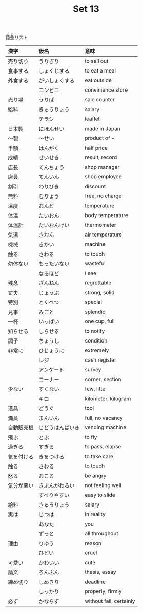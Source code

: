 ﻿---
layout: default
title: Set 13
parent: N4 Vocabulary List
grand_parent: <ruby>語彙<rt>ごい</rt></ruby> Vocabulary
nav_order: 13
---

<ruby>語彙<rt>ごい</rt></ruby>リスト

| 漢字       | 仮名             | 意味                    |
|:---------- |:---------------- |:----------------------- |
| 売り切り   | うりぎり         | to sell out             |
| 食事する   | しょくじする     | to eat a meal           |
| 外食する   | がいしょくする   | eat outside             |
|            | コンビニ         | convinience store       |
| 売り場     | うりば           | sale counter            |
| 給料       | きゅうりょう     | salary                  |
|            | チラシ           | leaflet                 |
| 日本製     | にほんせい       | made in Japan           |
| ～製       | ～せい           | product of ~            |
| 半額       | はんがく         | half price              |
| 成績       | せいせき         | result, record          |
| 店長       | てんちょう       | shop manager            |
| 店員       | てんいん         | shop employee           |
| 割引       | わりびき         | discount                |
| 無料       | むりょう         | free, no charge         |
| 温度       | おんど           | temperature             |
| 体温       | たいおん         | body temperature        |
| 体温計     | たいおんけい     | thermometer             |
| 気温       | きおん           | air temperature         |
| 機械       | きかい           | machine                 |
| 触る       | さわる           | to touch                |
| 勿体ない   | もったいない     | wasteful                |
|            | なるほど         | I see                   |
| 残念       | ざんねん         | regrettable             |
| 丈夫       | じょうぶ         | strong, solid           |
| 特別       | とくべつ         | special                 |
| 見事       | みごと           | splendid                |
| 一杯       | いっぱい         | one cup, full           |
| 知らせる   | しらせる         | to notify               |
| 調子       | ちょうし         | condition               |
| 非常に     | ひじょうに       | extremely               |
|            | レジ             | cash register           |
|            | アンケート       | survey                  |
|            | コーナー         | corner, section         |
| 少ない     | すくない         | few, litte              |
|            | キロ             | kilometer, kilogram     |
| 道具       | どうぐ           | tool                    |
| 満員       | まんいん         | full, no vacancy        |
| 自動販売機 | じどうはんばいき | vending machine         |
| 飛ぶ       | とぶ             | to fly                  |
| 過ぎる     | すぎる           | to pass, elapse         |
| 気を付ける | きをつける       | to take care            |
| 触る       | さわる           | to touch                |
| 怒る       | おこる           | be angry                |
| 気分が悪い | きぶんがわるい   | not feeling well        |
|            | すべりやすい     | easy to slide           |
| 給料       | きゅうりょう     | salary                  |
| 実は       | じつは           | in reality              |
|            | あなた           | you                     |
|            | ずっと           | all throughout          |
| 理由       | りゆう           | reason                  |
|            | ひどい           | cruel                   |
| 可愛い     | かわいい         | cute                    |
| 論文       | ろんぶん         | thesis, essay           |
| 締め切り   | しめきり         | deadline                |
|            | しっかり         | properly, firmly        |
| 必ず       | かならず         | without fail, certainly |
